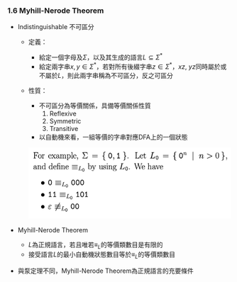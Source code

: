 ### 1.6 Myhill-Nerode Theorem

- Indistinguishable 不可區分
  - 定義：
    - 給定一個字母及$\Sigma$，以及其生成的語言$L \subseteq \Sigma^{*}$
    - 給定兩字串$x, y \in \Sigma^{*}$，若對所有後綴字串$z \in \Sigma^{*}$，$xz,\ yz$同時屬於或不屬於$L$，則此兩字串稱為不可區分，反之可區分
  - 性質：
    - 不可區分為等價關係，具備等價關係性質
      1. Reflexive
      2. Symmetric
      3. Transitive
    - 以自動機來看，一組等價的字串對應DFA上的一個狀態

    ![avatar](graph/1.6.1.png)

- Myhill-Nerode Theorem
  - $L$為正規語言，若且唯若$\equiv_L$的等價類數目是有限的
  - 接受語言$L$的最小自動機狀態數目等於$\equiv_L$的等價類數目

- 與泵定理不同，Myhill-Nerode Theorem為正規語言的充要條件
